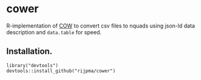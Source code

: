 # cower

R-implementation of [COW](https://github.com/CLARIAH/COW) to convert csv files to nquads using json-ld data description and `data.table` for speed.

## Installation.
```
library("devtools")
devtools::install_github("rijpma/cower")
```